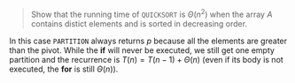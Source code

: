 > Show that the running time of `QUICKSORT` is $\Theta(n^2)$ when the array $A$
> contains distict elements and is sorted in decreasing order.

In this case `PARTITION` always returns $p$ because all the elements are
greater than the pivot. While the **if** will never be executed, we still get
one empty partition and the recurrence is $T(n) = T(n-1) + \Theta(n)$ (even if
its body is not executed, the **for** is still $\Theta(n)$).
